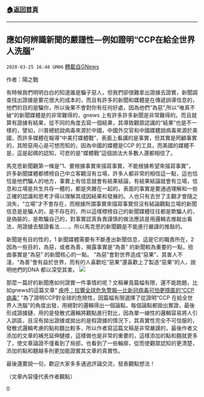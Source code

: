 ###  [:house:返回首頁](https://github.com/ourhimalayas/txt)
---

## 應如何辨識新聞的嚴謹性—例如證明“CCP在給全世界人洗腦”
`2020-03-25 16:48 GM06` [轉載自GNews](https://gnews.org/zh-hant/152905/)

作者：陽之戰

有時候我們明明白白的知道誰是騙子惡人，但我們卻很難拿出證據去證實，新聞調查找出證據是要花很大的成本的，而且有許多的新聞和媒體是在傳遞誤導信息的，他們的目的是騙你，所以後果不會對你有任何好處，因為他們“為惡”,所以“唯真不破”的新聞媒體是的非常難得的，gnews 上有許多許多新聞是非常難得的。而且就算有證據有結果，從不同的角度去寫一個結果，其導致觀眾認識的“結果”也是不一樣的，譬如，川普總統說病毒來源於中國，中國外交官和中國媒體說病毒來源於美國，而許多媒體在報導“中美打媒體戰”，表面上看講的是事實，但其實是罔顧事實的，其險惡用心是可想而知的，因為中國的媒體是CCP 的工具，而美國的媒體不是，這是起碼的認知，可悲的是“媒體戰”這個說法大多數人還都相信了。

馬克思新聞觀第一條是“1、要根據事實來描寫事實，不能根據希望來描寫事實”，許多新聞媒體都標榜自己中立客觀沒有立場，許多人都非常的相信這一點，這也恰恰是他們騙人的地方，事實上有信息就會有結果結論，有結果結論就會有立場，信息和立場是共生共存一體的，都是夾雜在一起的，表面的事實是要通過理解和一些正確的認識和思考才得以理解其成因結果和發展的。人也只有去世了主觀才會隨之消失，“立場”才不會存在，而根據所謂事實來描寫事實但沒有結論觀點立場的新聞信息是是騙人的，是不存在的，所以這樣標榜自己的新聞媒體往往都是欺騙人的，是偽裝的，是欺騙自己的，對事實認真負責謹慎的做法應該是用邏輯去推敲出看法，用證據去驗證看法……。所以馬克思的新聞觀是不能進行嚴謹的推敲的。

新聞是有目的性的，1 新聞媒體需要有不斷產出新聞信息，這是它的職責所在，2 因為一些目的，為惡，或者為善，揭露事實是“為善” 的新聞較為重要的一點，扭曲事實是“為惡” 的新聞核心的一點。 “為惡”會對世界造成“惡果”，其害人不淺，“為善”會有益於世界，而有的人喜歡吃“惡果”還喜歡上了製造“惡果”的人，說明他們的DNA 都以深受其害。
![](https://s3-ap-northeast-1.amazonaws.com/news.guo.offload.media/wp-content/uploads/2020/03/25164741/666.jpg)


那麼一篇好的新聞應如何證實一件事情的呢？文稿畢竟篇幅有限，還不能跑題，比如gnews的這篇文章“ [疾呼：拉響全球危急警報—比新冠病毒可怕更隱匿的“CCP病毒”](https://gnews.org/zh-hans/149076/) ”為了證明CCP對全球的危險性，因篇幅有限選擇了從證明“CCP 在給全世界人洗腦”的角度出發，用絕對的邏輯得出一個論點，每個論點都拋出實證，最後形成證據鏈，用的是發散式邏輯將觀點進行對比，因為單一線性的邏輯容易將人引入誤區，且沒有拋出證據或拋出的是假證據的情況下，其真實性完全不可信服的，發散式邏輯考慮的點和麵比較多，所以作者寫這篇文稿是非常嚴謹的，最後作者又添加的文章的補充延伸鏈接，這樣做也是非常的重要的，這樣添加的點和麵就更多了，使文章論證不僅看到了局部，也看到了一些輪廓，從而使觀眾認知的更清楚，添加的點和麵越多則更加能證實其文章的真實性。

最後還要說一句，歡迎大家多多通過評論交流，發表觀點想法！

（文章內容僅代表作者觀點）

0
